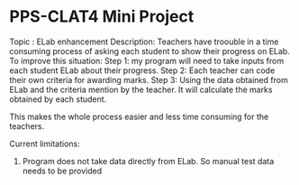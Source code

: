 # PPS-CLAT4 Mini Project
Topic : ELab enhancement
Description: 
Teachers have troouble in a time consuming process of asking each student to show their progress on ELab. To improve this situation:
Step 1: my program will need to take inputs from each student ELab about their progress.
Step 2: Each teacher can code their own criteria for awarding marks.
Step 3: Using the data obtained from ELab and the criteria mention by the teacher. It will calculate the marks obtained by each student. 

This makes the whole process easier and less time consuming for the teachers.

Current limitations:
1. Program does not take data directly from ELab. So manual test data needs to be provided
